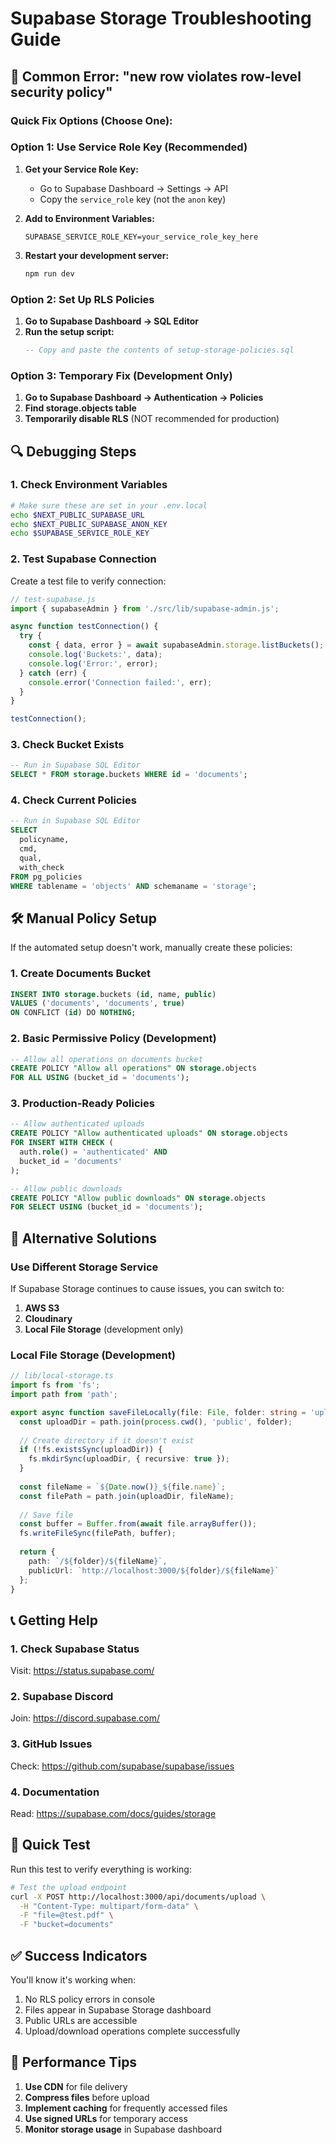 # Supabase Storage Troubleshooting Guide

## 🚨 Common Error: "new row violates row-level security policy"

### Quick Fix Options (Choose One):

### Option 1: Use Service Role Key (Recommended)
1. **Get your Service Role Key:**
   - Go to Supabase Dashboard → Settings → API
   - Copy the `service_role` key (not the `anon` key)

2. **Add to Environment Variables:**
   ```env
   SUPABASE_SERVICE_ROLE_KEY=your_service_role_key_here
   ```

3. **Restart your development server:**
   ```bash
   npm run dev
   ```

### Option 2: Set Up RLS Policies
1. **Go to Supabase Dashboard → SQL Editor**
2. **Run the setup script:**
   ```sql
   -- Copy and paste the contents of setup-storage-policies.sql
   ```

### Option 3: Temporary Fix (Development Only)
1. **Go to Supabase Dashboard → Authentication → Policies**
2. **Find storage.objects table**
3. **Temporarily disable RLS** (NOT recommended for production)

## 🔍 Debugging Steps

### 1. Check Environment Variables
```bash
# Make sure these are set in your .env.local
echo $NEXT_PUBLIC_SUPABASE_URL
echo $NEXT_PUBLIC_SUPABASE_ANON_KEY
echo $SUPABASE_SERVICE_ROLE_KEY
```

### 2. Test Supabase Connection
Create a test file to verify connection:
```typescript
// test-supabase.js
import { supabaseAdmin } from './src/lib/supabase-admin.js';

async function testConnection() {
  try {
    const { data, error } = await supabaseAdmin.storage.listBuckets();
    console.log('Buckets:', data);
    console.log('Error:', error);
  } catch (err) {
    console.error('Connection failed:', err);
  }
}

testConnection();
```

### 3. Check Bucket Exists
```sql
-- Run in Supabase SQL Editor
SELECT * FROM storage.buckets WHERE id = 'documents';
```

### 4. Check Current Policies
```sql
-- Run in Supabase SQL Editor
SELECT 
  policyname,
  cmd,
  qual,
  with_check
FROM pg_policies 
WHERE tablename = 'objects' AND schemaname = 'storage';
```

## 🛠️ Manual Policy Setup

If the automated setup doesn't work, manually create these policies:

### 1. Create Documents Bucket
```sql
INSERT INTO storage.buckets (id, name, public)
VALUES ('documents', 'documents', true)
ON CONFLICT (id) DO NOTHING;
```

### 2. Basic Permissive Policy (Development)
```sql
-- Allow all operations on documents bucket
CREATE POLICY "Allow all operations" ON storage.objects
FOR ALL USING (bucket_id = 'documents');
```

### 3. Production-Ready Policies
```sql
-- Allow authenticated uploads
CREATE POLICY "Allow authenticated uploads" ON storage.objects
FOR INSERT WITH CHECK (
  auth.role() = 'authenticated' AND
  bucket_id = 'documents'
);

-- Allow public downloads
CREATE POLICY "Allow public downloads" ON storage.objects
FOR SELECT USING (bucket_id = 'documents');
```

## 🔧 Alternative Solutions

### Use Different Storage Service
If Supabase Storage continues to cause issues, you can switch to:

1. **AWS S3**
2. **Cloudinary**
3. **Local File Storage** (development only)

### Local File Storage (Development)
```typescript
// lib/local-storage.ts
import fs from 'fs';
import path from 'path';

export async function saveFileLocally(file: File, folder: string = 'uploads') {
  const uploadDir = path.join(process.cwd(), 'public', folder);
  
  // Create directory if it doesn't exist
  if (!fs.existsSync(uploadDir)) {
    fs.mkdirSync(uploadDir, { recursive: true });
  }
  
  const fileName = `${Date.now()}_${file.name}`;
  const filePath = path.join(uploadDir, fileName);
  
  // Save file
  const buffer = Buffer.from(await file.arrayBuffer());
  fs.writeFileSync(filePath, buffer);
  
  return {
    path: `/${folder}/${fileName}`,
    publicUrl: `http://localhost:3000/${folder}/${fileName}`
  };
}
```

## 📞 Getting Help

### 1. Check Supabase Status
Visit: https://status.supabase.com/

### 2. Supabase Discord
Join: https://discord.supabase.com/

### 3. GitHub Issues
Check: https://github.com/supabase/supabase/issues

### 4. Documentation
Read: https://supabase.com/docs/guides/storage

## 🎯 Quick Test

Run this test to verify everything is working:

```bash
# Test the upload endpoint
curl -X POST http://localhost:3000/api/documents/upload \
  -H "Content-Type: multipart/form-data" \
  -F "file=@test.pdf" \
  -F "bucket=documents"
```

## ✅ Success Indicators

You'll know it's working when:
1. No RLS policy errors in console
2. Files appear in Supabase Storage dashboard
3. Public URLs are accessible
4. Upload/download operations complete successfully

## 🚀 Performance Tips

1. **Use CDN** for file delivery
2. **Compress files** before upload
3. **Implement caching** for frequently accessed files
4. **Use signed URLs** for temporary access
5. **Monitor storage usage** in Supabase dashboard